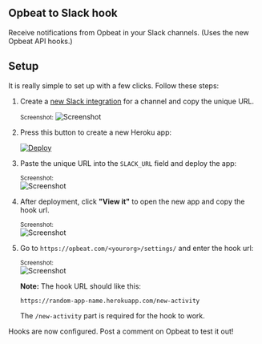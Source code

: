 Opbeat to Slack hook
--------------

Receive notifications from Opbeat in your Slack channels.
(Uses the new Opbeat API hooks.)

## Setup

It is really simple to set up with a few clicks. Follow these steps:

1. Create a <a href="https://slack.com/services/new/incoming-webhook" target="_blank">new Slack integration</a> for a channel and copy the unique URL.
    
    <small>Screenshot:</small>
    <img src="http://cl.ly/image/3O1O3r11261e/slack-hookurl.png" title="Screenshot">

1. Press this button to create a new Heroku app:

    <a href="https://heroku.com/deploy" target="_blank">
        <img src="https://www.herokucdn.com/deploy/button.png" alt="Deploy">
    </a>

1. Paste the unique URL into the `SLACK_URL` field and deploy the app:
    
    <small>Screenshot:</small><br>
    <img src="http://cl.ly/image/0X1o031P1F3c/slack-deployapp.png" title="Screenshot">

1. After deployment, click **"View it"** to open the new app and copy the hook url.
    
    <small>Screenshot:</small><br>
    <img src="http://cl.ly/image/2M1Y1w0S2O3q/slack-viewapp.png" title="Screenshot">

1. Go to `https://opbeat.com/<yourorg>/settings/` and enter the hook url:
    
    <small>Screenshot:</small><br>
    <img src="http://cl.ly/image/3k3j2q263K3M/slack-configurehook.png" title="Screenshot">

    **Note:** The hook URL should like this:
    
    `https://random-app-name.herokuapp.com/new-activity`
    
    The `/new-activity` part is required for the hook to work.
    

Hooks are now configured. Post a comment on Opbeat to test it out!

